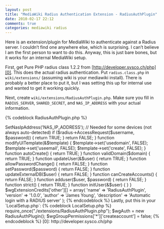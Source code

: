 ```yaml
---
layout: post
title: "MediaWiki Radius Authentication Extension - RadiusAuthPlugin"
date: 2010-02-17 22:12
comments: true
categories: mediawiki radius
---
```


Here is an extension/plugin for MediaWiki to authenticate against a Radius
server.  I couldn’t find one anywhere else, which is surprising. I can’t believe 
I am the first person to want to do this. Anyway, this is just bare bones, but
it works for an internal MediaWiki setup.

<!--more-->

First, get Pure PHP radius class 1.2.2 from [http://developer.sysco.ch/php][0].
This does the actual radius authentication.  Put `radius.class.php` in
`wiki/extensions/` (assuming wiki is your mediawiki install).  There is probably
a better place to put it, but I was setting this up for internal use and wanted
to get it working quickly.

Next, create `wiki/extensions/RadiusAuthPlugin.php`. Make sure you fill in
`RADIUS_SERVER`, `SHARED_SECRET`, and `NAS_IP_ADDRESS` with your actual
information.

{% codeblock RadiusAuthPlugin.php %}
<?php
require_once('AuthPlugin.php');
require_once('radius.class.php');

error_reporting(E_ALL);

class RadiusAuthPlugin extends AuthPlugin
{
    function userExists($username)
    {
        return TRUE;
    }



    function authenticate($username, $password)
    {
        $username = strtolower($username);

        $radius = new Radius('RADIUS_SERVER', 'SHARED_SECRET');
        $radius->SetNasIpAddress('NAS_IP_ADDRESS'); // Needed for some devices (not always auto-detected)
        if ($radius->AccessRequest($username, $password))
        {
            return TRUE;
        }

        return FALSE;
    }



    function modifyUITemplate(&$template)
    {
        $template->set('usedomain', FALSE);
        $template->set('useemail', FALSE);
        $template->set('create', FALSE);
    }



    function autoCreate()
    {
        return TRUE;
    }



    function validDomain($domain)
    {
        return TRUE;
    }



    function updateUser(&$user)
    {
        return TRUE;
    }



    function allowPasswordChange()
    {
        return FALSE;
    }



    function setPassword($password)
    {
        return FALSE;
    }



    function updateExternalDB($user)
    {
        return FALSE;
    }


    function canCreateAccounts()
    {
        return FALSE;
    }


    function adduser($user, $password)
    {
        return FALSE;
    }



    function strict()
    {
        return TRUE;
    }



    function initUser(&$user) { }
}


$wgExtensionCredits['other'][] = array(
    'name' => 'RadiusAuthPlugin',
    'version' => '1.0.0',
    'author' => 'James Young',
    'description' => 'Automatic login with a RADIUS server'
);
{% endcodeblock %}

Lastly, put this in your `LocalSetup.php`:

{% codeblock LocalSetup.php %}
require_once("./extensions/RadiusAuthPlugin.php");
$wgAuth = new RadiusAuthPlugin();
$wgGroupPermissions['*']['createaccount'] = false;
{% endcodeblock %}



[0]: http://developer.sysco.ch/php
